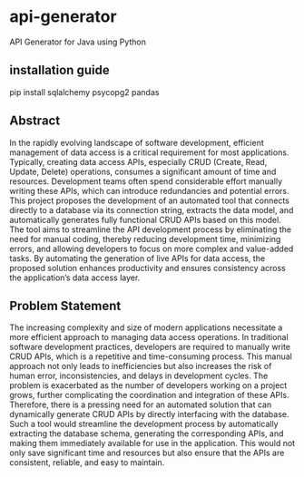 # api-generator
API Generator for Java using Python


## installation guide
pip install sqlalchemy psycopg2 pandas

## Abstract

In the rapidly evolving landscape of software development, efficient management of data access is a critical requirement for most applications. Typically, creating data access APIs, especially CRUD (Create, Read, Update, Delete) operations, consumes a significant amount of time and resources. Development teams often spend considerable effort manually writing these APIs, which can introduce redundancies and potential errors. This project proposes the development of an automated tool that connects directly to a database via its connection string, extracts the data model, and automatically generates fully functional CRUD APIs based on this model. The tool aims to streamline the API development process by eliminating the need for manual coding, thereby reducing development time, minimizing errors, and allowing developers to focus on more complex and value-added tasks. By automating the generation of live APIs for data access, the proposed solution enhances productivity and ensures consistency across the application’s data access layer.

## Problem Statement

The increasing complexity and size of modern applications necessitate a more efficient approach to managing data access operations. In traditional software development practices, developers are required to manually write CRUD APIs, which is a repetitive and time-consuming process. This manual approach not only leads to inefficiencies but also increases the risk of human error, inconsistencies, and delays in development cycles. The problem is exacerbated as the number of developers working on a project grows, further complicating the coordination and integration of these APIs. Therefore, there is a pressing need for an automated solution that can dynamically generate CRUD APIs by directly interfacing with the database. Such a tool would streamline the development process by automatically extracting the database schema, generating the corresponding APIs, and making them immediately available for use in the application. This would not only save significant time and resources but also ensure that the APIs are consistent, reliable, and easy to maintain.
